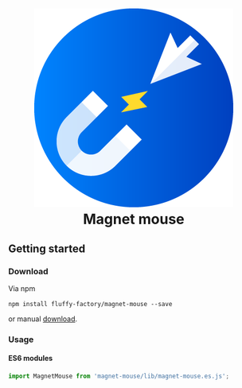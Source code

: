 <h1 align="center">
  <a href="https://github.com/fluffy-factory/magnet-mouse"><img src="/docs/assets/img/magnet-mouse.png"></a>
  <br>
  Magnet mouse
</h1>

## Getting started

### Download

Via npm

```
npm install fluffy-factory/magnet-mouse --save
```

or manual [download](https://github.com/fluffy-factory/magnet-mouse/archive/master.zip).

### Usage

#### ES6 modules

```javascript
import MagnetMouse from 'magnet-mouse/lib/magnet-mouse.es.js';
```